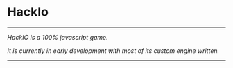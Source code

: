 # HackIo
---
_HackIO is a 100% javascript game._


_It is currently in early development with most of its custom engine written._


---




